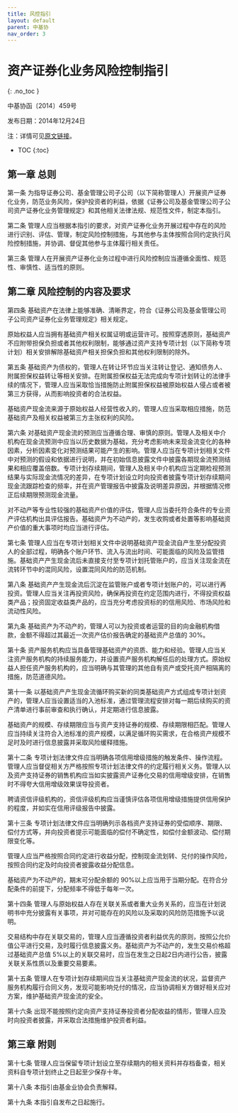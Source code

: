 ```yaml
---
title: 风控指引
layout: default
parent: 中基协
nav_order: 3
---
```


# 资产证券化业务风险控制指引
{: .no_toc }

中基协函〔2014〕459号

发布日期：2014年12月24日

注：详情可见[原文链接](https://www.amac.org.cn/fwdt/wyb/jgdjhcpbeian/zczqhcpba/xgzc/202008/t20200826_19947.html)。

- TOC
{:toc}

## 第一章 总则

第一条 为指导证券公司、基金管理公司子公司（以下简称管理人）开展资产证券化业务，防范业务风险，保护投资者的利益，依据《证券公司及基金管理公司子公司资产证券化业务管理规定》和其他相关法律法规、规范性文件，制定本指引。

第二条 管理人应当根据本指引的要求，对资产证券化业务开展过程中存在的风险进行识别、评估、管理，制定风险控制措施，与其他参与主体按照合同约定执行风险控制措施，并协调、督促其他参与主体履行相关责任。

第三条 管理人在开展资产证券化业务过程中进行风险控制应当遵循全面性、规范性、审慎性、适当性的原则。

## 第二章 风险控制的内容及要求

第四条 基础资产在法律上能够准确、清晰界定，符合《证券公司及基金管理公司子公司资产证券化业务管理规定》相关规定。

原始权益人应当拥有基础资产相关权属证明或运营许可。按照穿透原则，基础资产不应附带担保负担或者其他权利限制，能够通过资产支持专项计划（以下简称专项计划）相关安排解除基础资产相关担保负担和其他权利限制的除外。

第五条 基础资产为债权的，管理人在转让环节应当关注转让登记、通知债务人、附属担保权益转让等相关安排。在附属担保权益无法完成向专项计划转让的法律手续的情况下，管理人应当采取恰当措施防止附属担保权益被原始权益人侵占或者被第三方获得，从而影响投资者的合法权益。

基础资产现金流来源于原始权益人经营性收入的，管理人应当采取相应措施，防范基础资产及相关权益被第三方主张权利的风险。

第六条 对基础资产现金流的预测应当遵循合理、审慎的原则。管理人及相关中介机构在现金流预测中应当以历史数据为基础，充分考虑影响未来现金流变化的各种因素，分析因素变化对预测结果可能产生的影响。管理人应当在专项计划相关文件中对预测的假设和依据进行说明，并在初始信息披露文件中披露各期现金流预测结果和相应覆盖倍数。专项计划存续期间，管理人及相关中介机构应当定期检视预测结果与实际现金流情况的差异，在专项计划设立时向投资者披露专项计划存续期间现金流跟踪检查的频率，并在资产管理报告中披露及说明差异原因，并根据情况修正后续期限预测现金流量。

对不动产等专业性较强的基础资产价值的评估，管理人应当委托符合条件的专业资产评估机构出具评估报告。基础资产为不动产的，发生收购或者处置等影响基础资产价值的重大事项时均应当进行评估。

第七条 管理人应当在专项计划相关文件中说明基础资产现金流自产生至分配投资人的全部过程，明确各个账户环节、流入与流出时间、可能面临的风险及监管措施。基础资产产生现金流后未直接支付至专项计划托管账户的，应当关注现金流在流转环节中的混同风险，设置混同风险的防范机制。

第八条 基础资产产生现金流后沉淀在监管账户或者专项计划账户的，可以进行再投资。管理人应当关注再投资风险，确保再投资在约定范围内进行，不得投资权益类产品；投资固定收益类产品的，应当充分考虑投资标的的信用风险、市场风险和流动性风险。

第九条 基础资产为不动产的，管理人可以为投资或者运营的目的向金融机构借款，金额不得超过其最近一次资产估价报告确定的基础资产总值的 30%。

第十条 资产服务机构应当具备管理基础资产的资质、能力和经验。管理人应当关注资产服务机构的持续服务能力，并设置资产服务机构解任后的处理方式。原始权益人担任资产服务机构的，应当明确与其管理的其他自有资产或受托资产相隔离的措施，防范道德风险。

第十一条 以基础资产产生现金流循环购买新的同类基础资产方式组成专项计划资产的，管理人应当设置适当的入池标准，通过管理流程安排对每一期后续购买的资产清单进行事前审查和执行确认，并定期进行信息披露。

基础资产的规模、存续期限应当与资产支持证券的规模、存续期限相匹配。管理人应当持续关注符合入池标准的资产规模，以满足循环购买需求，在合格资产规模不足时及时进行信息披露并采取风险缓释措施。

第十二条 专项计划法律文件应当明确各项信用增级措施的触发条件、操作流程。管理人应当督促相关方严格按照专项计划法律文件的约定履行相关义务。管理人以及资产支持证券的销售机构应当如实披露资产证券化交易的信用增级安排，在销售时不得夸大信用增级效果误导投资者。

聘请资信评级机构的，资信评级机构应当谨慎评估各项信用增级措施提供信用保护的程度，并如实在信用评级报告中披露。

第十三条 专项计划法律文件应当明确列示各档资产支持证券的受偿顺序、期限、偿付方式等，并向投资者提示可能面临的偿付不确定性，如偿付金额波动、偿付期限变化等。

管理人应当严格按照合同约定进行收益分配，控制现金流划转、兑付的操作风险，按照合同约定及时向投资者披露收益分配信息。

基础资产为不动产的，期末可分配余额的 90%以上应当用于当期分配。在符合分配条件的前提下，分配频率不得低于每年一次。

第十四条 管理人与原始权益人存在关联关系或者重大业务关系的，应当在计划说明书中充分披露有关事项，并对可能存在的风险以及采取的风险防范措施予以说明。

交易结构中存在关联交易的，管理人应当遵循投资者利益优先的原则，按照公允价值公平进行交易，及时履行信息披露义务。基础资产为不动产的，发生交易价格超过基础资产总值 5%以上的关联交易时，应当在发生之日起2日内进行公告，披露关联关系性质以及重要交易要素。

第十五条 管理人在专项计划存续期间应当关注基础资产现金流的状况，监督资产服务机构履行合同义务，发现可能影响兑付的情况，应当协调相关方做好相关应对方案，维护基础资产现金流的安全。

第十六条 出现不能按照约定向资产支持证券投资者分配收益的情形，管理人应及时向投资者披露，并采取合法措施维护投资者利益。

## 第三章 附则

第十七条 管理人应当保留专项计划设立至存续期内的相关资料并存档备查，相关资料自专项计划终止之日起至少保存十年。

第十八条 本指引由基金业协会负责解释。

第十九条 本指引自发布之日起施行。